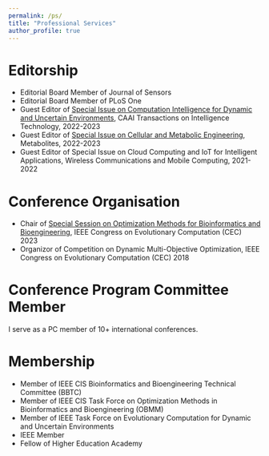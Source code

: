 ```yaml
---
permalink: /ps/
title: "Professional Services"
author_profile: true
---
```


Editorship
======
- Editorial Board Member of Journal of Sensors
- Editorial Board Member of PLoS One
- Guest Editor of [Special Issue on Computation Intelligence for Dynamic and Uncertain Environments](https://ietresearch.onlinelibrary.wiley.com/pb-assets/assets/24682322/Special%20Issues/IET_CIT_CFP_CIDUE-1668524083830.pdf), CAAI Transactions on Intelligence Technology, 2022-2023
- Guest Editor of [Special Issue on Cellular and Metabolic Engineering](https://www.mdpi.com/journal/metabolites/special_issues/Cell_Metab_Eng), Metabolites, 2022-2023
- Guest Editor of Special Issue on Cloud Computing and IoT for Intelligent Applications, Wireless Communications and Mobile Computing, 2021-2022

Conference Organisation
======
* Chair of [Special Session on Optimization Methods for Bioinformatics and  Bioengineering](https://chang88ye.github.io/homepage/events/CEC2023-OMBB/index.html), IEEE Congress on Evolutionary Computation (CEC) 2023
* Organizor of Competition on Dynamic Multi-Objective Optimization,  IEEE Congress on Evolutionary Computation (CEC) 2018

Conference Program Committee Member
======
I serve as a PC member of 10+ international conferences.

Membership
======
* Member of IEEE CIS Bioinformatics and Bioengineering Technical Committee (BBTC)
* Member of IEEE CIS Task Force on Optimization Methods in Bioinformatics and Bioengineering (OBMM)
* Member of IEEE Task Force on Evolutionary Computation for Dynamic and Uncertain Environments
* IEEE Member
* Fellow of Higher Education Academy
